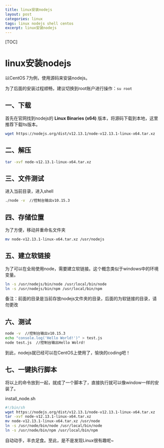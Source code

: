 ```yaml
---
title: linux安装nodejs
layout: post
categories: linux
tags: linux nodejs shell centos
excerpt: linux安装nodejs
---
```


[TOC]

# linux安装nodejs

以CentOS 7为例，使用源码来安装nodejs。

为了后面的安装过程顺畅，建议切换到root账户进行操作：`su root`

## 一、下载

首先在官网找到nodejs的 **Linux Binaries (x64)** 版本，将源码下载到本地，这里推荐下载lts版本。

```bash
wget https://nodejs.org/dist/v12.13.1/node-v12.13.1-linux-x64.tar.xz
```

## 二、解压

```bash
tar -xvf node-v12.13.1-linux-x64.tar.xz
```

## 三、文件测试

进入当前目录，进入shell

```bash
./node -v  //控制台输出v10.15.3
```

## 四、存储位置

为了方便，移动并重命名文件夹

```bash
mv node-v12.13.1-linux-x64.tar.xz /usr/nodejs
```

## 五、建立软链接

为了可以在全局使用node，需要建立软链接。这个概念类似于windows中的环境变量。

```bash
ln -s /usr/nodejs/bin/node /usr/local/bin/node
ln -s /usr/nodejs/bin/npm /usr/local/bin/npm
```

备注：前面的目录是当前存放nodejs文件夹的目录，后面的为软链接的目录，请勿更改
    

## 六、测试

```bash
node -v  //控制台输出v10.15.3
echo "console.log('Hello World!')" > test.js
node test.js  //控制台输出Hello Wolrd!
```

到此，nodejs就已经可以在CentOS上使用了，愉快的coding吧！

## 七、一键执行脚本

将以上的命令放到一起，就成了一个脚本了，直接执行就可以像window一样的安装了。

install_node.sh

```bash
#!/bin/sh
wget https://nodejs.org/dist/v12.13.1/node-v12.13.1-linux-x64.tar.xz
tar -xvf node-v12.13.1-linux-x64.tar.xz
mv node-v12.13.1-linux-x64.tar.xz /usr/node
ln -s /usr/node/bin/node /usr/local/bin/node
ln -s /usr/node/bin/npm /usr/local/bin/npm
```

自动动手，丰衣足食。至此，是不是发现Linux很有趣呢~

